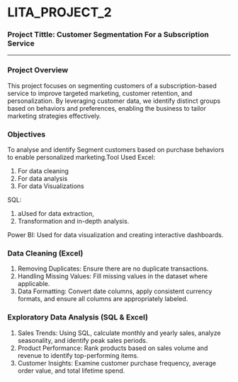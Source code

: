 # LITA_PROJECT_2

### Project Tittle: Customer Segmentation For a Subscription Service
---

### Project Overview
This project focuses on segmenting customers of a subscription-based service to improve targeted marketing, customer retention, and personalization. By leveraging customer data, we identify distinct groups based on behaviors and preferences, enabling the business to tailor marketing strategies effectively.

### Objectives
To analyse and identify Segment customers based on purchase behaviors to enable personalized marketing.Tool Used
Excel:
1. For data cleaning
2. For data analysis
3. For data Visualizations 

SQL:
1. aUsed for data extraction, 
2. Transformation and in-depth analysis.

Power BI:
Used for data visualization and creating interactive dashboards.

### Data Cleaning (Excel)
1. Removing Duplicates: Ensure there are no duplicate transactions.
2. Handling Missing Values: Fill missing values in the dataset where applicable.
3. Data Formatting: Convert date columns, apply consistent currency formats, and ensure all columns are appropriately labeled.

### Exploratory Data Analysis (SQL & Excel)
1. Sales Trends: Using SQL, calculate monthly and yearly sales, analyze seasonality, and identify peak sales periods.
2. Product Performance: Rank products based on sales volume and revenue to identify top-performing items.
3. Customer Insights: Examine customer purchase frequency, average order value, and total lifetime spend.
